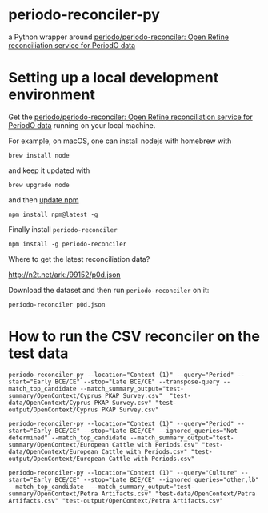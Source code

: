 # periodo-reconciler-py
a Python wrapper around [periodo/periodo-reconciler: Open Refine reconciliation service for PeriodO data](https://github.com/periodo/periodo-reconciler)

# Setting up a local development environment

Get the [periodo/periodo-reconciler: Open Refine reconciliation service for PeriodO data](https://github.com/periodo/periodo-reconciler) running on your local machine. 

For example, on macOS, one can install nodejs with homebrew with

```
brew install node
``` 

and keep it updated with

```
brew upgrade node
```

and then [update npm](https://www.npmjs.com/get-npm)

```
npm install npm@latest -g
```

Finally install `periodo-reconciler`

```
npm install -g periodo-reconciler
```

Where to get the latest reconciliation data?

<http://n2t.net/ark:/99152/p0d.json>

Download the dataset and then run `periodo-reconciler` on it:

```
periodo-reconciler p0d.json
```

# How to run the CSV reconciler on the test data

```
periodo-reconciler-py --location="Context (1)" --query="Period" --start="Early BCE/CE" --stop="Late BCE/CE" --transpose-query --match_top_candidate --match_summary_output="test-summary/OpenContext/Cyprus PKAP Survey.csv"  "test-data/OpenContext/Cyprus PKAP Survey.csv" "test-output/OpenContext/Cyprus PKAP Survey.csv" 

periodo-reconciler-py --location="Context (1)" --query="Period" --start="Early BCE/CE" --stop="Late BCE/CE" --ignored_queries="Not determined" --match_top_candidate --match_summary_output="test-summary/OpenContext/European Cattle with Periods.csv" "test-data/OpenContext/European Cattle with Periods.csv" "test-output/OpenContext/European Cattle with Periods.csv"

periodo-reconciler-py --location="Context (1)" --query="Culture" --start="Early BCE/CE" --stop="Late BCE/CE" --ignored_queries="other,lb" --match_top_candidate  --match_summary_output="test-summary/OpenContext/Petra Artifacts.csv" "test-data/OpenContext/Petra Artifacts.csv" "test-output/OpenContext/Petra Artifacts.csv"
```

